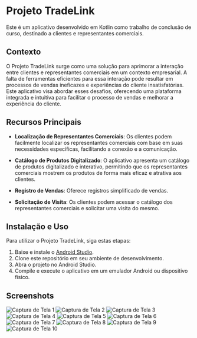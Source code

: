 # Projeto TradeLink

Este é um aplicativo desenvolvido em Kotlin como trabalho de conclusão de curso, destinado a clientes e representantes comerciais.

## Contexto

O Projeto TradeLink surge como uma solução para aprimorar a interação entre clientes e representantes comerciais em um contexto empresarial. A falta de ferramentas eficientes para essa interação pode resultar em processos de vendas ineficazes e experiências do cliente insatisfatórias. Este aplicativo visa abordar esses desafios, oferecendo uma plataforma integrada e intuitiva para facilitar o processo de vendas e melhorar a experiência do cliente.

## Recursos Principais

- **Localização de Representantes Comerciais**: Os clientes podem facilmente localizar os representantes comerciais com base em suas necessidades específicas, facilitando a conexão e a comunicação.
  
- **Catálogo de Produtos Digitalizado**: O aplicativo apresenta um catálogo de produtos digitalizado e interativo, permitindo que os representantes comerciais mostrem os produtos de forma mais eficaz e atrativa aos clientes.

- **Registro de Vendas**: Oferece registros simplificado de vendas.

- **Solicitação de Visita**: Os clientes podem acessar o catálogo dos representantes comerciais e solicitar uma visita do mesmo. 
  
## Instalação e Uso

Para utilizar o Projeto TradeLink, siga estas etapas:

1. Baixe e instale o [Android Studio](https://developer.android.com/studio).
2. Clone este repositório em seu ambiente de desenvolvimento.
3. Abra o projeto no Android Studio.
4. Compile e execute o aplicativo em um emulador Android ou dispositivo físico.

## Screenshots

![Captura de Tela 1](![Screenshot_20240514_101634](https://github.com/jessicalves/TradeLink/assets/48735842/a9a85df9-d255-41b1-90ae-46373800a0bc))
![Captura de Tela 2](![Screenshot_20240514_100530](https://github.com/jessicalves/TradeLink/assets/48735842/676dfdcc-949c-4508-aea6-78efb55ada8f))
![Captura de Tela 3](![Screenshot_20240514_100556](https://github.com/jessicalves/TradeLink/assets/48735842/0679a0f3-b2f8-428c-ad02-ec5c91c48f7a))
![Captura de Tela 4](![Screenshot_20240514_100614](https://github.com/jessicalves/TradeLink/assets/48735842/926c133f-4f6c-4229-b9d2-256c537de9f2))
![Captura de Tela 5](![Screenshot_20240514_100744](https://github.com/jessicalves/TradeLink/assets/48735842/ab4bdb3b-c4ef-47b6-a6dc-adf30ec19769))
![Captura de Tela 6](![Screenshot_20240514_100258](https://github.com/jessicalves/TradeLink/assets/48735842/b7511900-ddd3-4abf-abe0-2cac73ae1f1b))
![Captura de Tela 7](![Screenshot_20240514_100309](https://github.com/jessicalves/TradeLink/assets/48735842/aa0a6964-d247-46e5-b6e7-c0d7daf22cd7))
![Captura de Tela 8](![Screenshot_20240514_100447](https://github.com/jessicalves/TradeLink/assets/48735842/526dbfeb-1226-401c-9a1f-431c2d495f8f))
![Captura de Tela 9](![Screenshot_20240514_100510](https://github.com/jessicalves/TradeLink/assets/48735842/3029a8a5-d161-452a-8f7a-5387007cc591))
![Captura de Tela 10](![Screenshot_20240514_100522](https://github.com/jessicalves/TradeLink/assets/48735842/3c04723a-8535-43e2-b6d7-98a36dc07b74))

